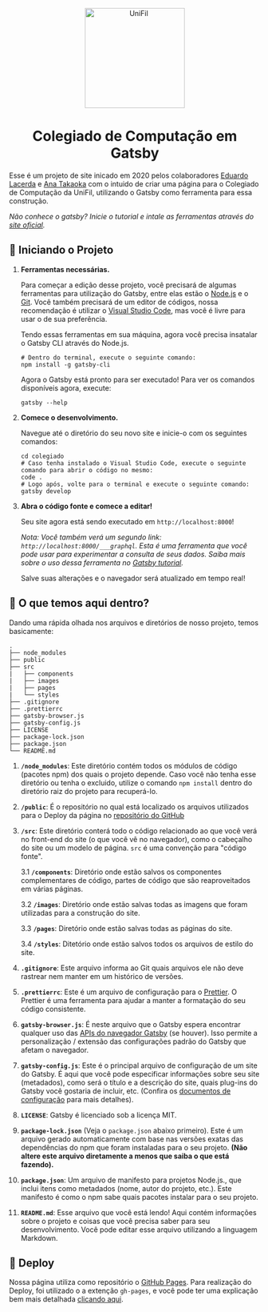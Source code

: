<p align="center">
  <a href="https://unifil.br/portal/">
    <img alt="UniFil" src="http://manager.bancarioslondrina.org.br/files/UniFil_Logo_Verical-01.png" width="200" />
  </a>
</p>
<h1 align="center">
  Colegiado de Computação em Gatsby
</h1>

Esse é um projeto de site inicado em 2020 pelos colaboradores [Eduardo Lacerda](https://github.com/dudulacerdadl) e [Ana Takaoka](https://github.com/AnaGabiK) com o intuido de criar uma página para o Colegiado de Computação da UniFil, utilizando o Gatsby como ferramenta para essa construção.

_Não conhece o gatsby? Inicie o tutorial e intale as ferramentas através do [site oficial](https://www.gatsbyjs.org/tutorial/)._

## 🚀 Iniciando o Projeto

1.  **Ferramentas necessárias.**

    Para começar a edição desse projeto, você precisará de algumas ferramentas para utilização do Gatsby, entre elas estão o [Node.js](https://nodejs.org/pt-br/) e o [Git](https://gitforwindows.org/). Você também precisará de um editor de códigos, nossa recomendação é utilizar o [Visual Studio Code](https://code.visualstudio.com/), mas você é livre para usar o de sua preferência.

    Tendo essas ferramentas em sua máquina, agora você precisa insatalar o Gatsby CLI através do Node.js.

    ```shell
    # Dentro do terminal, execute o seguinte comando:
    npm install -g gatsby-cli
    ```

    Agora o Gatsby está pronto para ser executado! Para ver os comandos disponíveis agora, execute:

    ```shell
    gatsby --help
    ```

2.  **Comece o desenvolvimento.**

    Navegue até o diretório do seu novo site e inicie-o com os seguintes comandos:

    ```shell
    cd colegiado
    # Caso tenha instalado o Visual Studio Code, execute o seguinte comando para abrir o código no mesmo:
    code .
    # Logo após, volte para o terminal e execute o seguinte comando:
    gatsby develop
    ```

3.  **Abra o código fonte e comece a editar!**

    Seu site agora está sendo executado em `http://localhost:8000`!

    _Nota: Você também verá um segundo link: `http://localhost:8000/___graphql`. Esta é uma ferramenta que você pode usar para experimentar a consulta de seus dados. Saiba mais sobre o uso dessa ferramenta no [Gatsby tutorial](https://www.gatsbyjs.org/tutorial/part-five/#introducing-graphiql)._

    Salve suas alterações e o navegador será atualizado em tempo real!

## 🧐 O que temos aqui dentro?

Dando uma rápida olhada nos arquivos e diretórios de nosso projeto, temos basicamente:

    .
    ├── node_modules
    ├── public
    ├── src
    |   ├── components
    |   ├── images
    |   ├── pages
    |   └── styles
    ├── .gitignore
    ├── .prettierrc
    ├── gatsby-browser.js
    ├── gatsby-config.js
    ├── LICENSE
    ├── package-lock.json
    ├── package.json
    └── README.md

1.  **`/node_modules`**: Este diretório contém todos os módulos de código (pacotes npm) dos quais o projeto depende. Caso você não tenha esse diretório ou tenha o excluido, utilize o comando `npm install` dentro do diretório raiz do projeto para recuperá-lo.

2.  **`/public`**: É o repositório no qual está localizado os arquivos utilizados para o Deploy da página no [repositório do GitHub](https://ciencia-de-software.github.io/Colegiado/)

3.  **`/src`**: Este diretório conterá todo o código relacionado ao que você verá no front-end do site (o que você vê no navegador), como o cabeçalho do site ou um modelo de página. `src` é uma convenção para "código fonte".

    3.1   **`/components`**: Diretório onde estão salvos os componentes complementares de código, partes de código que são reaproveitados em várias páginas.

    3.2   **`/images`**: Diretório onde estão salvas todas as imagens que foram utilizadas para a construção do site.

    3.3   **`/pages`**: Diretório onde estão salvas todas as páginas do site.

    3.4   **`/styles`**: Ditetório onde estão salvos todos os arquivos de estilo do site.

4.  **`.gitignore`**: Este arquivo informa ao Git quais arquivos ele não deve rastrear nem manter em um histórico de versões.

5.  **`.prettierrc`**: Este é um arquivo de configuração para o [Prettier](https://prettier.io/). O Prettier é uma ferramenta para ajudar a manter a formatação do seu código consistente.

6.  **`gatsby-browser.js`**: É neste arquivo que o Gatsby espera encontrar qualquer uso das [APIs do navegador Gatsby](https://www.gatsbyjs.org/docs/browser-apis/) (se houver). Isso permite a personalização / extensão das configurações padrão do Gatsby que afetam o navegador.

7.  **`gatsby-config.js`**: Este é o principal arquivo de configuração de um site do Gatsby. É aqui que você pode especificar informações sobre seu site (metadados), como será o título e a descrição do site, quais plug-ins do Gatsby você gostaria de incluir, etc. (Confira os [documentos de configuração](https://www.gatsbyjs.org/docs/gatsby-config/) para mais detalhes).

8.  **`LICENSE`**: Gatsby é licenciado sob a licença MIT.

9. **`package-lock.json`** (Veja o `package.json` abaixo primeiro). Este é um arquivo gerado automaticamente com base nas versões exatas das dependências do npm que foram instaladas para o seu projeto. **(Não altere este arquivo diretamente a menos que saiba o que está fazendo).**

10. **`package.json`**: Um arquivo de manifesto para projetos Node.js., que inclui itens como metadados (nome, autor do projeto, etc.). Este manifesto é como o npm sabe quais pacotes instalar para o seu projeto.

11. **`README.md`**: Esse arquivo que você está lendo! Aqui contém informações sobre o projeto e coisas que você precisa saber para seu desenvolvimento. Você pode editar esse arquivo utilizando a linguagem Markdown.

## 💫 Deploy

Nossa página utiliza como repositório o [GitHub Pages](https://pages.github.com/). Para realização do Deploy, foi utilizado o a extenção `gh-pages`, e você pode ter uma explicação bem mais detalhada [clicando aqui](https://www.gatsbyjs.org/docs/how-gatsby-works-with-github-pages/).